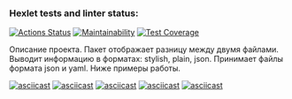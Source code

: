 ### Hexlet tests and linter status:
[![Actions Status](https://github.com/sat-brr/python-project-lvl2/workflows/hexlet-check/badge.svg)](https://github.com/sat-brr/python-project-lvl2/actions)
[![Maintainability](https://api.codeclimate.com/v1/badges/8b01599afa1013ddf762/maintainability)](https://codeclimate.com/github/sat-brr/python-project-lvl2/maintainability)
[![Test Coverage](https://api.codeclimate.com/v1/badges/8b01599afa1013ddf762/test_coverage)](https://codeclimate.com/github/sat-brr/python-project-lvl2/test_coverage)


Описание проекта.
Пакет отображает разницу между двумя файлами. Выводит информацию в форматах: stylish, plain, json.
Принимает файлы формата json и yaml.
Ниже примеры работы.

[![asciicast](https://asciinema.org/a/ynQPhsjiT9Q6dJSxgI28t6MA5.svg)](https://asciinema.org/a/ynQPhsjiT9Q6dJSxgI28t6MA5)
[![asciicast](https://asciinema.org/a/GGTgmvYssuRIDVXzN8nXYJcWN.svg)](https://asciinema.org/a/GGTgmvYssuRIDVXzN8nXYJcWN)
[![asciicast](https://asciinema.org/a/muOkuV6coPRyQOO4c6sW7zYBM.svg)](https://asciinema.org/a/muOkuV6coPRyQOO4c6sW7zYBM)
[![asciicast](https://asciinema.org/a/APrW5NflhenQoAgk6T0sq6FBe.svg)](https://asciinema.org/a/APrW5NflhenQoAgk6T0sq6FBe)
[![asciicast](https://asciinema.org/a/P3uKqPBeu8D7HlQSEbYWSL4rf.svg)](https://asciinema.org/a/P3uKqPBeu8D7HlQSEbYWSL4rf)